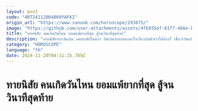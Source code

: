 ```yaml
---
layout: post
code: "ART24112004060YAFKZ"
origin_url: "https://www.sanook.com/horoscope/293875/"
image: "https://github.com/user-attachments/assets/4fb935ef-61f7-466e-b2ff-5f92c61f59ff"
title: "ทายนิสัย คนเกิดวันไหน ยอมแพ้ยากที่สุด สู้จนวินาทีสุดท้าย"
description: "ทายนิสัยจากวันเกิด เคยสงสัยไหมว่า วันเกิดจะบ่งบอกอะไรเกี่ยวกับตัวเราได้บ้าง? เชื่อว่าวันเกิดนั้นซ่อนเรื่องราวของบุคลิกภาพ และนิสัยที่น่าสนใจเอาไว้ "
category: "HOROSCOPE"
language: "th"
date: 2024-11-20T04:11:15.789Z
---
```


# ทายนิสัย คนเกิดวันไหน ยอมแพ้ยากที่สุด สู้จนวินาทีสุดท้าย